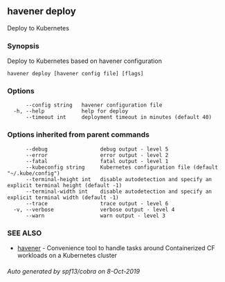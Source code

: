 ## havener deploy

Deploy to Kubernetes

### Synopsis

Deploy to Kubernetes based on havener configuration

```
havener deploy [havener config file] [flags]
```

### Options

```
      --config string   havener configuration file
  -h, --help            help for deploy
      --timeout int     deployment timeout in minutes (default 40)
```

### Options inherited from parent commands

```
      --debug                 debug output - level 5
      --error                 error output - level 2
      --fatal                 fatal output - level 1
      --kubeconfig string     Kubernetes configuration file (default "~/.kube/config")
      --terminal-height int   disable autodetection and specify an explicit terminal height (default -1)
      --terminal-width int    disable autodetection and specify an explicit terminal width (default -1)
      --trace                 trace output - level 6
  -v, --verbose               verbose output - level 4
      --warn                  warn output - level 3
```

### SEE ALSO

* [havener](havener.md)	 - Convenience tool to handle tasks around Containerized CF workloads on a Kubernetes cluster

###### Auto generated by spf13/cobra on 8-Oct-2019
